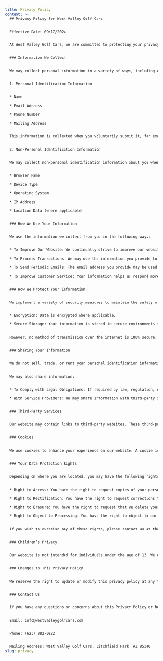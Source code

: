 ```yaml
---
title: Privacy Policy
content: >-
  ## Privacy Policy for West Valley Golf Cars


  Effective Date: 09/17/2024


  At West Valley Golf Cars, we are committed to protecting your privacy. This Privacy Policy explains how we collect, use, disclose, and safeguard your information when you visit our website or interact with our services. Please read this policy carefully. If you do not agree with the terms of this policy, please do not use our website or services.


  ### Information We Collect


  We may collect personal information in a variety of ways, including when you visit our website, register on the site, place an order, fill out a form, or interact with our services. The types of information we collect include:


  1. Personal Identification Information


  * Name

  * Email Address

  * Phone Number

  * Mailing Address


  This information is collected when you voluntarily submit it, for example, when signing up for our newsletter, requesting information, or making a purchase.


  2. Non-Personal Identification Information


  We may collect non-personal identification information about you whenever you interact with our site. This may include:


  * Browser Name

  * Device Type

  * Operating System

  * IP Address

  * Location Data (where applicable)


  ### How We Use Your Information


  We use the information we collect from you in the following ways:


  * To Improve Our Website: We continually strive to improve our website based on the feedback and information we receive from you.

  * To Process Transactions: We may use the information you provide to complete orders and transactions.

  * To Send Periodic Emails: The email address you provide may be used to send you information, updates, and promotional content related to our products or services.

  * To Improve Customer Service: Your information helps us respond more effectively to your requests and support needs.


  ### How We Protect Your Information


  We implement a variety of security measures to maintain the safety of your personal information. These include, but are not limited to:


  * Encryption: Data is encrypted where applicable.

  * Secure Storage: Your information is stored in secure environments to prevent unauthorized access.


  However, no method of transmission over the internet is 100% secure, and we cannot guarantee the absolute security of your information.


  ### Sharing Your Information


  We do not sell, trade, or rent your personal identification information to others. However, we may share generic aggregated demographic information not linked to any personal identification information with trusted partners for business purposes, such as improving our services.


  We may also share information:


  * To Comply with Legal Obligations: If required by law, regulation, or legal process, we may disclose your information to relevant authorities.

  * With Service Providers: We may share information with third-party service providers who assist us in operating our website, conducting our business, or servicing you. These partners are bound by confidentiality agreements and are required to keep your information safe.


  ### Third-Party Services


  Our website may contain links to third-party websites. These third-party sites have their own privacy policies, and we encourage you to review them. We are not responsible for the privacy practices of third parties or the content on these websites.


  ### Cookies


  We use cookies to enhance your experience on our website. A cookie is a small text file that is stored on your device to help us improve our services, remember your preferences, and track site usage. For more details, refer to our Cookie Policy.


  ### Your Data Protection Rights


  Depending on where you are located, you may have the following rights regarding your personal information:


  * Right to Access: You have the right to request copies of your personal data.

  * Right to Rectification: You have the right to request corrections to inaccurate information.

  * Right to Erasure: You have the right to request that we delete your personal data, under certain conditions.

  * Right to Object to Processing: You have the right to object to our processing of your personal data.


  If you wish to exercise any of these rights, please contact us at the details provided below.


  ### Children’s Privacy


  Our website is not intended for individuals under the age of 13. We do not knowingly collect personal information from children under 13. If we become aware that a child under 13 has provided us with personal information, we will take steps to delete such information.


  ### Changes to This Privacy Policy


  We reserve the right to update or modify this privacy policy at any time. Any changes will be posted on this page, and the updated policy will include a new effective date.


  ### Contact Us


  If you have any questions or concerns about this Privacy Policy or how we handle your data, please contact us:


  Email: info@westvalleygolfcars.com


  Phone: (623) 882-0222


  Mailing Address: West Valley Golf Cars, Litchfield Park, AZ 85340
slug: privacy
---
```


